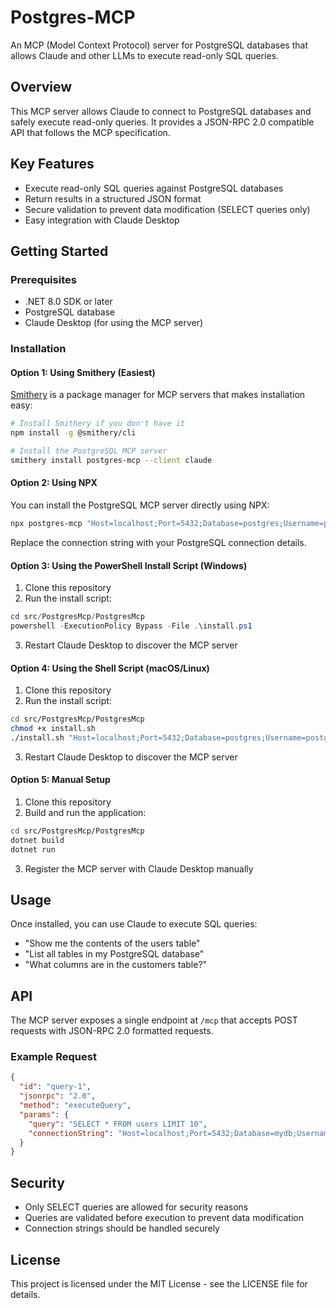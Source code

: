 # Postgres-MCP

An MCP (Model Context Protocol) server for PostgreSQL databases that allows Claude and other LLMs to execute read-only SQL queries.

## Overview

This MCP server allows Claude to connect to PostgreSQL databases and safely execute read-only queries. It provides a JSON-RPC 2.0 compatible API that follows the MCP specification.

## Key Features

- Execute read-only SQL queries against PostgreSQL databases
- Return results in a structured JSON format
- Secure validation to prevent data modification (SELECT queries only)
- Easy integration with Claude Desktop

## Getting Started

### Prerequisites

- .NET 8.0 SDK or later
- PostgreSQL database
- Claude Desktop (for using the MCP server)

### Installation

#### Option 1: Using Smithery (Easiest)

[Smithery](https://github.com/smithery-io/smithery) is a package manager for MCP servers that makes installation easy:

```bash
# Install Smithery if you don't have it
npm install -g @smithery/cli

# Install the PostgreSQL MCP server
smithery install postgres-mcp --client claude
```

#### Option 2: Using NPX

You can install the PostgreSQL MCP server directly using NPX:

```bash
npx postgres-mcp "Host=localhost;Port=5432;Database=postgres;Username=postgres;Password=YourPasswordHere;SslMode=Allow;"
```

Replace the connection string with your PostgreSQL connection details.

#### Option 3: Using the PowerShell Install Script (Windows)

1. Clone this repository
2. Run the install script:

```powershell
cd src/PostgresMcp/PostgresMcp
powershell -ExecutionPolicy Bypass -File .\install.ps1
```

3. Restart Claude Desktop to discover the MCP server

#### Option 4: Using the Shell Script (macOS/Linux)

1. Clone this repository
2. Run the install script:

```bash
cd src/PostgresMcp/PostgresMcp
chmod +x install.sh
./install.sh "Host=localhost;Port=5432;Database=postgres;Username=postgres;Password=YourPasswordHere;SslMode=Allow;"
```

3. Restart Claude Desktop to discover the MCP server

#### Option 5: Manual Setup

1. Clone this repository
2. Build and run the application:

```bash
cd src/PostgresMcp/PostgresMcp
dotnet build
dotnet run
```

3. Register the MCP server with Claude Desktop manually

## Usage

Once installed, you can use Claude to execute SQL queries:

- "Show me the contents of the users table"
- "List all tables in my PostgreSQL database"
- "What columns are in the customers table?"

## API

The MCP server exposes a single endpoint at `/mcp` that accepts POST requests with JSON-RPC 2.0 formatted requests.

### Example Request

```json
{
  "id": "query-1",
  "jsonrpc": "2.0",
  "method": "executeQuery",
  "params": {
    "query": "SELECT * FROM users LIMIT 10",
    "connectionString": "Host=localhost;Port=5432;Database=mydb;Username=user;Password=YourPasswordHere;"
  }
}
```

## Security

- Only SELECT queries are allowed for security reasons
- Queries are validated before execution to prevent data modification
- Connection strings should be handled securely

## License

This project is licensed under the MIT License - see the LICENSE file for details.
